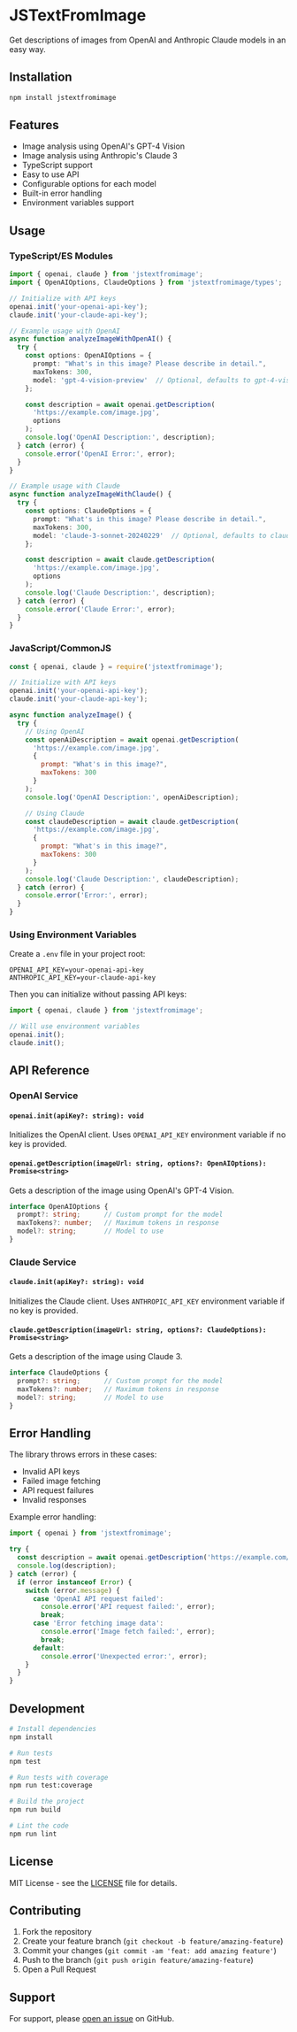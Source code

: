 # JSTextFromImage

Get descriptions of images from OpenAI and Anthropic Claude models in an easy way.

## Installation

```bash
npm install jstextfromimage
```

## Features

- Image analysis using OpenAI's GPT-4 Vision
- Image analysis using Anthropic's Claude 3
- TypeScript support
- Easy to use API
- Configurable options for each model
- Built-in error handling
- Environment variables support

## Usage

### TypeScript/ES Modules

```typescript
import { openai, claude } from 'jstextfromimage';
import { OpenAIOptions, ClaudeOptions } from 'jstextfromimage/types';

// Initialize with API keys
openai.init('your-openai-api-key');
claude.init('your-claude-api-key');

// Example usage with OpenAI
async function analyzeImageWithOpenAI() {
  try {
    const options: OpenAIOptions = {
      prompt: "What's in this image? Please describe in detail.",
      maxTokens: 300,
      model: 'gpt-4-vision-preview'  // Optional, defaults to gpt-4-vision-preview
    };

    const description = await openai.getDescription(
      'https://example.com/image.jpg',
      options
    );
    console.log('OpenAI Description:', description);
  } catch (error) {
    console.error('OpenAI Error:', error);
  }
}

// Example usage with Claude
async function analyzeImageWithClaude() {
  try {
    const options: ClaudeOptions = {
      prompt: "What's in this image? Please describe in detail.",
      maxTokens: 300,
      model: 'claude-3-sonnet-20240229'  // Optional, defaults to claude-3-sonnet-20240229
    };

    const description = await claude.getDescription(
      'https://example.com/image.jpg',
      options
    );
    console.log('Claude Description:', description);
  } catch (error) {
    console.error('Claude Error:', error);
  }
}
```

### JavaScript/CommonJS

```javascript
const { openai, claude } = require('jstextfromimage');

// Initialize with API keys
openai.init('your-openai-api-key');
claude.init('your-claude-api-key');

async function analyzeImage() {
  try {
    // Using OpenAI
    const openAiDescription = await openai.getDescription(
      'https://example.com/image.jpg',
      {
        prompt: "What's in this image?",
        maxTokens: 300
      }
    );
    console.log('OpenAI Description:', openAiDescription);

    // Using Claude
    const claudeDescription = await claude.getDescription(
      'https://example.com/image.jpg',
      {
        prompt: "What's in this image?",
        maxTokens: 300
      }
    );
    console.log('Claude Description:', claudeDescription);
  } catch (error) {
    console.error('Error:', error);
  }
}
```

### Using Environment Variables

Create a `.env` file in your project root:

```env
OPENAI_API_KEY=your-openai-api-key
ANTHROPIC_API_KEY=your-claude-api-key
```

Then you can initialize without passing API keys:

```typescript
import { openai, claude } from 'jstextfromimage';

// Will use environment variables
openai.init();
claude.init();
```

## API Reference

### OpenAI Service

#### `openai.init(apiKey?: string): void`
Initializes the OpenAI client. Uses `OPENAI_API_KEY` environment variable if no key is provided.

#### `openai.getDescription(imageUrl: string, options?: OpenAIOptions): Promise<string>`
Gets a description of the image using OpenAI's GPT-4 Vision.

```typescript
interface OpenAIOptions {
  prompt?: string;      // Custom prompt for the model
  maxTokens?: number;   // Maximum tokens in response
  model?: string;       // Model to use
}
```

### Claude Service

#### `claude.init(apiKey?: string): void`
Initializes the Claude client. Uses `ANTHROPIC_API_KEY` environment variable if no key is provided.

#### `claude.getDescription(imageUrl: string, options?: ClaudeOptions): Promise<string>`
Gets a description of the image using Claude 3.

```typescript
interface ClaudeOptions {
  prompt?: string;      // Custom prompt for the model
  maxTokens?: number;   // Maximum tokens in response
  model?: string;       // Model to use
}
```

## Error Handling

The library throws errors in these cases:
- Invalid API keys
- Failed image fetching
- API request failures
- Invalid responses

Example error handling:

```typescript
import { openai } from 'jstextfromimage';

try {
  const description = await openai.getDescription('https://example.com/image.jpg');
  console.log(description);
} catch (error) {
  if (error instanceof Error) {
    switch (error.message) {
      case 'OpenAI API request failed':
        console.error('API request failed:', error);
        break;
      case 'Error fetching image data':
        console.error('Image fetch failed:', error);
        break;
      default:
        console.error('Unexpected error:', error);
    }
  }
}
```

## Development

```bash
# Install dependencies
npm install

# Run tests
npm test

# Run tests with coverage
npm run test:coverage

# Build the project
npm run build

# Lint the code
npm run lint
```

## License

MIT License - see the [LICENSE](LICENSE) file for details.

## Contributing

1. Fork the repository
2. Create your feature branch (`git checkout -b feature/amazing-feature`)
3. Commit your changes (`git commit -am 'feat: add amazing feature'`)
4. Push to the branch (`git push origin feature/amazing-feature`)
5. Open a Pull Request

## Support

For support, please [open an issue](https://github.com/OrenGrinker/jstextfromimage/issues/new) on GitHub.